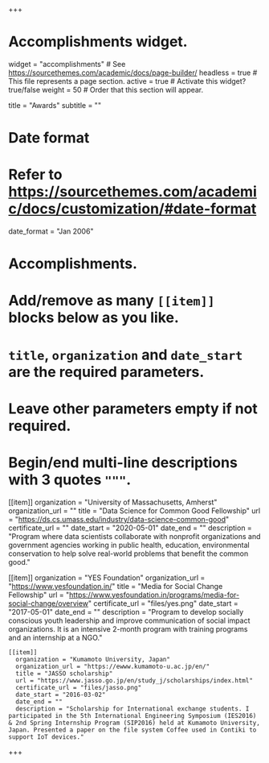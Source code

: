 +++
# Accomplishments widget.
widget = "accomplishments"  # See https://sourcethemes.com/academic/docs/page-builder/
headless = true  # This file represents a page section.
active = true  # Activate this widget? true/false
weight = 50  # Order that this section will appear.

title = "Awards"
subtitle = ""

# Date format
#   Refer to https://sourcethemes.com/academic/docs/customization/#date-format
date_format = "Jan 2006"

# Accomplishments.
#   Add/remove as many `[[item]]` blocks below as you like.
#   `title`, `organization` and `date_start` are the required parameters.
#   Leave other parameters empty if not required.
#   Begin/end multi-line descriptions with 3 quotes `"""`.

[[item]]
  organization = "University of Massachusetts, Amherst"
  organization_url = ""
  title = "Data Science for Common Good Fellowship"
  url = "https://ds.cs.umass.edu/industry/data-science-common-good"
  certificate_url = ""
  date_start = "2020-05-01"
  date_end = ""
  description = "Program where data scientists collaborate with nonprofit organizations and government agencies working in public health, education, environmental conservation to help solve real-world problems that benefit the common good."

  [[item]]
    organization = "YES Foundation"
    organization_url = "https://www.yesfoundation.in/"
    title = "Media for Social Change Fellowship"
    url = "https://www.yesfoundation.in/programs/media-for-social-change/overview"
    certificate_url = "files/yes.png"
    date_start = "2017-05-01"
    date_end = ""
    description = "Program to develop socially conscious youth leadership and improve communication of social impact organizations. It is an intensive 2-month program with training programs and an internship at a NGO."

    [[item]]
      organization = "Kumamoto University, Japan"
      organization_url = "https://ewww.kumamoto-u.ac.jp/en/"
      title = "JASSO scholarship"
      url = "https://www.jasso.go.jp/en/study_j/scholarships/index.html"
      certificate_url = "files/jasso.png"
      date_start = "2016-03-02"
      date_end = ""
      description = "Scholarship for International exchange students. I participated in the 5th International Engineering Symposium (IES2016) & 2nd Spring Internship Program (SIP2016) held at Kumamoto University, Japan. Presented a paper on the file system Coffee used in Contiki to support IoT devices."



+++
